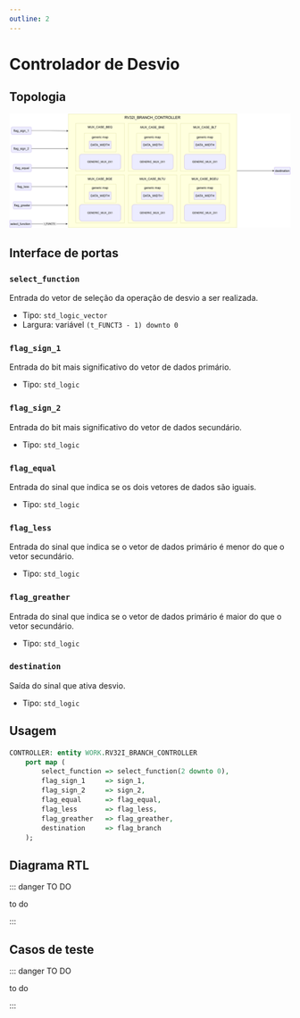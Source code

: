 ```yaml
---
outline: 2
---
```


# Controlador de Desvio

## Topologia

![alt text](/public/images/reference/report_components/rv32i_branch_controller.drawio.svg)

## Interface de portas

### `select_function` <Badge type="success" text="INPUT" />

Entrada do vetor de seleção da operação de desvio a ser realizada.

- Tipo: `std_logic_vector`
- Largura: variável `(t_FUNCT3 - 1) downto 0`

### `flag_sign_1` <Badge type="success" text="INPUT" />

Entrada do bit mais significativo do vetor de dados primário.

- Tipo: `std_logic`

### `flag_sign_2` <Badge type="success" text="INPUT" />

Entrada do bit mais significativo do vetor de dados secundário.

- Tipo: `std_logic`

### `flag_equal` <Badge type="success" text="INPUT" />

Entrada do sinal que indica se os dois vetores de dados são iguais.

- Tipo: `std_logic`

### `flag_less` <Badge type="success" text="INPUT" />

Entrada do sinal que indica se o vetor de dados primário é menor do que o vetor secundário.

- Tipo: `std_logic`

### `flag_greather` <Badge type="success" text="INPUT" />

Entrada do sinal que indica se o vetor de dados primário é maior do que o vetor secundário.

- Tipo: `std_logic`

### `destination` <Badge type="danger" text="OUTPUT" />

Saída do sinal que ativa desvio.

- Tipo: `std_logic`

## Usagem

```vhdl
CONTROLLER: entity WORK.RV32I_BRANCH_CONTROLLER
    port map (
        select_function => select_function(2 downto 0),
        flag_sign_1     => sign_1,
        flag_sign_2     => sign_2,
        flag_equal      => flag_equal,
        flag_less       => flag_less,
        flag_greather   => flag_greather,
        destination     => flag_branch
    );
```

## Diagrama RTL

::: danger TO DO

to do

:::

## Casos de teste

::: danger TO DO

to do

:::
